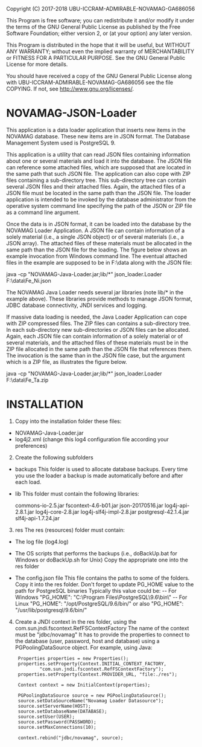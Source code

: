    Copyright (C) 2017-2018 UBU-ICCRAM-ADMIRABLE-NOVAMAG-GA686056
 
   This Program is free software; you can redistribute it and/or modify
   it under the terms of the GNU General Public License as published by
   the Free Software Foundation; either version 2, or (at your option)
   any later version.
 
   This Program is distributed in the hope that it will be useful,
   but WITHOUT ANY WARRANTY; without even the implied warranty of
   MERCHANTABILITY or FITNESS FOR A PARTICULAR PURPOSE. See the
   GNU General Public License for more details.
 
   You should have received a copy of the GNU General Public License
   along with UBU-ICCRAM-ADMIRABLE-NOVAMAG-GA686056  see the file COPYING.  If not, see
   <http://www.gnu.org/licenses/>.

# NOVAMAG-JSON-Loader

This application is a data loader application that inserts new items in the NOVAMAG database. These new items are in JSON format.
The Database Management System used is PostgreSQL 9.

This application is a utility that can read JSON files containing information about one or several materials and load it into the database. The JSON file can reference some attached files, which are supposed that are located in the same path that such JSON file. The application can also cope with ZIP files containing a sub-directory tree. This sub-directory tree can contain several JSON files and their attached files. Again, the attached files of a JSON file must be located in the same path than the JSON file.
The loader application is intended to be invoked by the database administrator from the operative system command line specifying the path of the JSON or ZIP file as a command line argument.

Once the data is in JSON format, it can be loaded into the database by the NOVAMAG Loader Application. A JSON file can contain information of a solely material (i.e., a single JSON object) or of several materials (i.e., a JSON array). The attached files of these materials must be allocated in the same path than the JSON file for the loading.
The figure below shows an example invocation from Windows command line. The eventual attached files in the example are supposed to be in F:\data along with the JSON file:

java -cp "NOVAMAG-Java-Loader.jar;lib/*" json_loader.Loader F:\data\Fe_Ni.json

The NOVAMAG Java Loader needs several jar libraries (note lib/* in the example above). These libraries provide methods to manage JSON format, JDBC database connectivity, JNDI services and logging.

If massive data loading is needed, the Java Loader Application can cope with ZIP compressed files. The ZIP files can contains a sub-directory tree. In each sub-directory new sub-directories or JSON files can be allocated. Again, each JSON file can contain information of a solely material or of several materials, and the attached files of these materials must be in the ZIP file allocated in the same path than the JSON file that references them.
The invocation is the same than in the JSON file case, but the argument which is a ZIP file, as illustrates the figure below.

java -cp "NOVAMAG-Java-Loader.jar;lib/*" json_loader.Loader F:\data\Fe_Ta.zip

INSTALLATION
============

1) Copy into the installation folder these files:
- NOVAMAG-Java-Loader.jar
- log4j2.xml (change this log4 configuration file according your preferences)

2) Create the following subfolders
- backups
This folder is used to allocate database backups. Every time you use the loader a backup is made automatically before and after each load.
- lib
This folder must contain the following libraries:

	commons-io-2.5.jar
	fscontext-4.6-b01.jar
	json-20170516.jar
	log4j-api-2.8.1.jar
	log4j-core-2.8.jar
	log4j-slf4j-impl-2.8.jar
	postgresql-42.1.4.jar
	slf4j-api-1.7.24.jar

3) res
The res (resources) folder must contain:

- The log file (log4.log)

- The OS scripts that performs the backups (i.e., doBackUp.bat for Windows or doBackUp.sh for Unix)
  Copy the appropriate one into the res folder 

- The config.json file
	This file contains the paths to some of the folders. Copy it into the res folder.
	Don't forget to update PG_HOME value to the path for PostgreSQL binaries
	Typically this value could be:
	-- For Windows
		"PG_HOME": "C:\\Program Files\\PostgreSQL\\9.6\\bin\\"
	-- For Linux
		"PG_HOME": "/opt/PostgreSQL/9.6/bin/"
		or also
		"PG_HOME": "/usr/lib/postgresql/9.6/bin/"

4) Create a JNDI context in the res folder, using the com.sun.jndi.fscontext.RefFSContextFactory
	The name of the context must be "jdbc/novamag"
	It has to provide the properties to connect to the database (user, password, host and database)
	using a PGPoolingDataSource object.
	For example, using Java:
	
		Properties properties = new Properties();
		properties.setProperty(Context.INITIAL_CONTEXT_FACTORY,
				"com.sun.jndi.fscontext.RefFSContextFactory");
		properties.setProperty(Context.PROVIDER_URL, "file:./res");

		Context context = new InitialContext(properties);
		
		PGPoolingDataSource source = new PGPoolingDataSource();
		source.setDataSourceName("Novamag Loader Datasource");
		source.setServerName(HOST);
		source.setDatabaseName(DATABASE);
		source.setUser(USER);
		source.setPassword(PASSWORD);
		source.setMaxConnections(10);
		
		context.rebind("jdbc/novamag", source);
	






